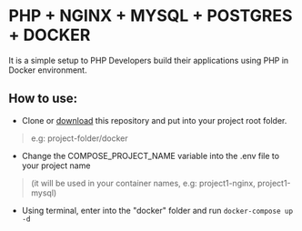 # PHP + NGINX + MYSQL + POSTGRES + DOCKER

It is a simple setup to PHP Developers build their applications using PHP in Docker environment.

## How to use:

 - Clone or [download](https://github.com/sneycampos/php-nginx-mysql-docker/archive/refs/heads/master.zip) this repository and put into your project root folder.
 > e.g: 
 > project-folder/docker
 - Change the COMPOSE_PROJECT_NAME variable into the .env file to your project name
>  (it will be used in your container names, e.g: project1-nginx, project1-mysql)

- Using terminal, enter into the "docker" folder and run `docker-compose up -d` 
